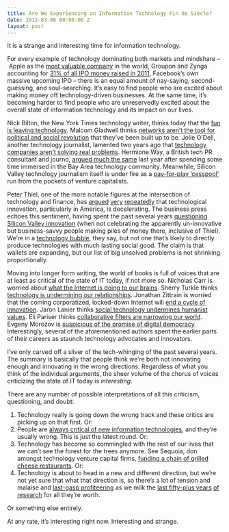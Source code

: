 ```yaml
---
title: Are We Experiencing an Information Technology Fin de Siècle?
date: 2012-03-06 00:00:00 Z
layout: post
---
```


It is a strange and interesting time for information technology.

For every example of technology dominating both markets and mindshare – Apple as the [most valuable company](http://abcnews.go.com/blogs/business/2012/01/apple-is-worlds-most-valuable-company-again/) in the world, Groupon and Zynga accounting for [31% of all IPO money raised in 2011](http://www.fenwick.com/publications/6.12.1.asp?WT.mc_id=2011.Q4_VCS_BK_EMAIL&vid=21), Facebook’s own massive upcoming IPO – there is an equal amount of nay-saying, second-guessing, and soul-searching. It’s easy to find people who are excited about making money off technology-driven businesses. At the same time, it’s becoming harder to find people who are unreservedly excited about the overall state of information technology and its impact on our lives.

Nick Bilton, the New York Times technology writer, thinks today that the [fun is leaving technology](http://bits.blogs.nytimes.com/2012/03/04/disruptions-no-more-innovation-for-the-fun-of-it/). Malcom Gladwell thinks [networks aren’t the tool for political and social revolution](http://www.newyorker.com/reporting/2010/10/04/101004fa_fact_gladwell?currentPage=all) that they’ve been built up to be. Jolie O’Dell, another technology journalist, lamented two years ago that [technology companies aren’t solving real problems](http://blog.jolieodell.com/2010/10/07/bread-and-circuses-the-state-of-web-app-startups/). Hermione Way, a British tech PR consultant and journo, [argued much the same](http://thenextweb.com/entrepreneur/2011/07/13/the-problem-with-silicon-valley-is-itself/) last year after spending some time immersed in the Bay Area technology community. Meanwhile, Silicon Valley technology journalism itself is under fire as a [pay-for-play ‘cesspool’](http://www.zdnet.com/blog/foremski/newsweek-writer-calls-silicon-valley-journalism-a-cesspool/2172) run from the pockets of venture capitalists.

Peter Thiel, one of the more notable figures at the intersection of technology and finance, has [argued](http://www.the-american-interest.com/article.cfm?piece=1187) [very](http://techcrunch.com/2011/11/21/peter-thiel-new-yorker-grump/) [repeatedly](http://www.nationalreview.com/articles/278758/end-future-peter-thiel) that technological innovation, particularly in America, is decelerating. The business press echoes this sentiment, having spent the past several years [questioning Silicon Valley innovation](http://www.businessweek.com/print/magazine/content/09_02/b4115028730216.htm) (when not celebrating the apparently un-innovative but business-savvy people making piles of money there, inclusive of Thiel). We’re in a [technology bubble](http://www.businessweek.com/print/magazine/content/11_17/b4225060960537.htm), they say, but not one that’s likely to directly produce technologies with much lasting social good. The claim is that wallets are expanding, but our list of big unsolved problems is not shrinking proportionally.

Moving into longer form writing, the world of books is full of voices that are at least as critical of the state of IT today, if not more so. Nicholas Carr is worried about [what the Internet is doing to our brains](http://www.amazon.com/Shallows-What-Internet-Doing-Brains/dp/0393072223). Sherry Turkle thinks [technology is undermining our relationships](http://www.amazon.com/Alone-Together-Expect-Technology-Other/dp/0465010210/ref=pd_sim_b_1). Jonathan Zittrain is worried that the coming corporatized, locked-down Internet will [end a cycle of innovation](http://www.amazon.com/Future-Internet-How-Stop/dp/0300124872?tag=duckduckgo-d-20). Jaron Lanier thinks [social technology undermines humanist values](http://www.amazon.com/You-Are-Not-Gadget-Manifesto/dp/0307389979/ref=pd_sim_b_6). Eli Pariser thinks [collaborative filters are narrowing our world](http://www.amazon.com/Filter-Bubble-What-Internet-Hiding/dp/1594203008/ref=pd_sim_b_6). Evgeny Morozov is [suspicious of the promise of digital democracy](http://www.amazon.com/Net-Delusion-Internet-Freedom-ebook/dp/B0047T86BU/ref=pd_sim_kinc_2?ie=UTF8&m=AG56TWVU5XWC2). Interestingly, several of the aforementioned authors spent the earlier parts of their careers as staunch technology advocates and innovators.

I’ve only carved off a sliver of the tech-whinging of the past several years. The summary is basically that people think we’re both not innovating enough and innovating in the wrong directions. Regardless of what you think of the individual arguments, the sheer volume of the chorus of voices criticizing the state of IT today is *interesting*.

There are any number of possible interpretations of all this criticism, questioning, and doubt:

1.  Technology really is going down the wrong track and these critics are picking up on that first. Or:
2.  People are [always critical of new information technologies](http://www.newyorker.com/arts/critics/atlarge/2011/02/14/110214crat_atlarge_gopnik?currentPage=all), and they’re usually wrong. This is just the latest round. Or:
3.  Technology has become so commingled with the rest of our lives that we can’t see the forest for the trees anymore. See Sequoia, don amongst technology venture capital firms, [funding a chain of grilled cheese restaurants](http://articles.businessinsider.com/2011-08-29/tech/30006868_1_grilled-cheese-technology-companies-starbucks). Or:
4.  Technology is about to head in a new and different direction, but we’re not yet sure that what that direction is, so there’s a lot of tension and malaise and [last-gasp profiteering](http://siliconfilter.com/sean-parker-there-are-too-many-startups-and-too-many-vcs/) as we milk the [last fifty-plus years](http://www.nytimes.com/2012/02/26/opinion/sunday/innovation-and-the-bell-labs-miracle.html?_r=1&pagewanted=print) [of](https://en.wikipedia.org/wiki/NLS_(computer_system)#Firsts) [research](https://en.wikipedia.org/wiki/Xerox_PARC#Accomplishments) for all they’re worth.

Or something else entirely.

At any rate, it’s interesting right now. Interesting and strange.
